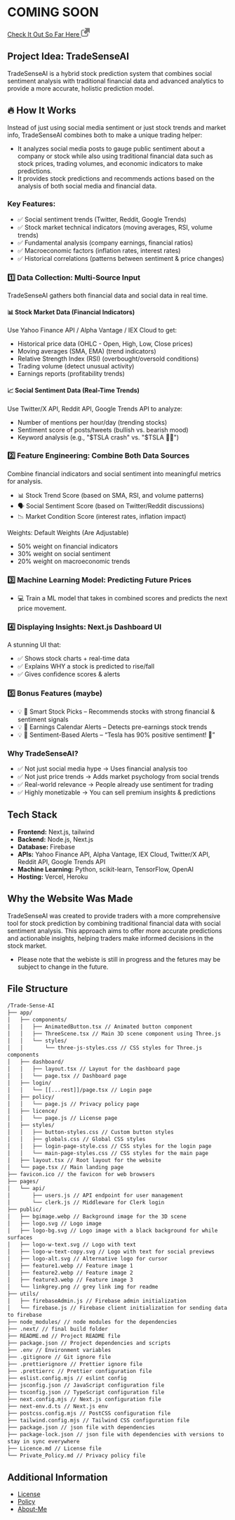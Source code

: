 # COMING SOON 

<a href="https://mood-atlas.vercel.app">Check It Out So Far Here
<img src="./public/linkgrey.png" alt="Home" width="20"/>
</a>

## Project Idea: TradeSenseAI

TradeSenseAI is a hybrid stock prediction system that combines social sentiment analysis with traditional financial data and advanced analytics to provide a more accurate, holistic prediction model.

## 🔥 How It Works

Instead of just using social media sentiment or just stock trends and market info, TradeSenseAI combines both to make a unique trading helper:
- It analyzes social media posts to gauge public sentiment about a company or stock while also using traditional financial data such as stock prices, trading volumes, and economic indicators to make predictions.
- It provides stock predictions and recommends actions based on the analysis of both social media and financial data.

### Key Features:
- ✅ Social sentiment trends (Twitter, Reddit, Google Trends)
- ✅ Stock market technical indicators (moving averages, RSI, volume trends)
- ✅ Fundamental analysis (company earnings, financial ratios)
- ✅ Macroeconomic factors (inflation rates, interest rates)
- ✅ Historical correlations (patterns between sentiment & price changes)

### 1️⃣ Data Collection: Multi-Source Input
TradeSenseAI gathers both financial data and social data in real time.

#### 📊 Stock Market Data (Financial Indicators)
Use Yahoo Finance API / Alpha Vantage / IEX Cloud to get:
- Historical price data (OHLC - Open, High, Low, Close prices)
- Moving averages (SMA, EMA) (trend indicators)
- Relative Strength Index (RSI) (overbought/oversold conditions)
- Trading volume (detect unusual activity)
- Earnings reports (profitability trends)

#### 📈 Social Sentiment Data (Real-Time Trends)
Use Twitter/X API, Reddit API, Google Trends API to analyze:
- Number of mentions per hour/day (trending stocks)
- Sentiment score of posts/tweets (bullish vs. bearish mood)
- Keyword analysis (e.g., "$TSLA crash" vs. "$TSLA 🚀🚀")

### 2️⃣ Feature Engineering: Combine Both Data Sources
Combine financial indicators and social sentiment into meaningful metrics for analysis.

- 📊 Stock Trend Score (based on SMA, RSI, and volume patterns)
- 🗣 Social Sentiment Score (based on Twitter/Reddit discussions)
- 📉 Market Condition Score (interest rates, inflation impact)

Weights: Default Weights (Are Adjustable)
- 50% weight on financial indicators
- 30% weight on social sentiment
- 20% weight on macroeconomic trends


### 3️⃣ Machine Learning Model: Predicting Future Prices
- 💻 Train a ML model that takes in combined scores and predicts the next price movement.

### 4️⃣ Displaying Insights: Next.js Dashboard UI
A stunning UI that:
- ✅ Shows stock charts + real-time data
- ✅ Explains WHY a stock is predicted to rise/fall
- ✅ Gives confidence scores & alerts

### 5️⃣ Bonus Features (maybe)
- 💡 🚀 Smart Stock Picks – Recommends stocks with strong financial & sentiment signals
- 💡 📅 Earnings Calendar Alerts – Detects pre-earnings stock trends
- 💡 📢 Sentiment-Based Alerts – “Tesla has 90% positive sentiment! 🚀”

### Why TradeSenseAI?
- ✅ Not just social media hype → Uses financial analysis too
- ✅ Not just price trends → Adds market psychology from social trends
- ✅ Real-world relevance → People already use sentiment for trading
- ✅ Highly monetizable → You can sell premium insights & predictions

## Tech Stack
- **Frontend:** Next.js, tailwind
- **Backend:** Node.js, Next.js
- **Database:** Firebase
- **APIs:** Yahoo Finance API, Alpha Vantage, IEX Cloud, Twitter/X API, Reddit API, Google Trends API
- **Machine Learning:** Python, scikit-learn, TensorFlow, OpenAI
- **Hosting:** Vercel, Heroku

## Why the Website Was Made
TradeSenseAI was created to provide traders with a more comprehensive tool for stock prediction by combining traditional financial data with social sentiment analysis. This approach aims to offer more accurate predictions and actionable insights, helping traders make informed decisions in the stock market.
- Please note that the webiste is still in progress and the fetures may be subject to change in the future.

## File Structure
```plaintext
/Trade-Sense-AI
├── app/
│   ├── components/
│   │   ├── AnimatedButton.tsx // Animated button component
│   │   ├── ThreeScene.tsx // Main 3D scene component using Three.js
│   │   └── styles/
│   │       └── three-js-styles.css // CSS styles for Three.js components
│   ├── dashboard/
│   │   ├── layout.tsx // Layout for the dashboard page
│   │   └── page.tsx // Dashboard page
│   ├── login/
│   │   └── [[...rest]]/page.tsx // Login page
│   ├── policy/
│   │   └── page.js // Privacy policy page
│   ├── licence/
│   │   └── page.js // License page
│   ├── styles/
│   │   ├── button-styles.css // Custom button styles
│   │   ├── globals.css // Global CSS styles
│   │   ├── login-page-style.css // CSS styles for the login page
│   │   └── main-page-styles.css // CSS styles for the main page
│   ├── layout.tsx // Root layout for the website
│   └── page.tsx // Main landing page
├── favicon.ico // the favicon for web browsers
├── pages/
│   └── api/
│       ├── users.js // API endpoint for user management
│       └── clerk.js // Middleware for Clerk login
├── public/
│   ├── bgimage.webp // Background image for the 3D scene
│   ├── logo.svg // Logo image
│   ├── logo-bg.svg // Logo image with a black background for while surfaces
│   ├── logo-w-text.svg // Logo with text
│   ├── logo-w-text-copy.svg // Logo with text for social previews
│   ├── logo-alt.svg // Alternative logo for cursor
│   ├── feature1.webp // Feature image 1
│   ├── feature2.webp // Feature image 2
│   ├── feature3.webp // Feature image 3
│   └── linkgrey.png // grey link img for readme
├── utils/
│   ├── firebaseAdmin.js // Firebase admin initialization
│   └── firebase.js // Firebase client initialization for sending data to firebase
├── node_modules/ // node modules for the dependencies
├── .next/ // final build folder
├── README.md // Project README file
├── package.json // Project dependencies and scripts
├── .env // Environment variables
├── .gitignore // Git ignore file
├── .prettierignore // Prettier ignore file
├── .prettierrc // Prettier configuration file
├── eslist.config.mjs // eslint config
├── jsconfig.json // JavaScript configuration file
├── tsconfig.json // TypeScript configuration file
├── next.config.mjs // Next.js configuration file
├── next-env.d.ts // Next.js env
├── postcss.config.mjs // PostCSS configuration file
├── tailwind.config.mjs // Tailwind CSS configuration file
├── package.json // json file with dependencies
├── package-lock.json // json file with dependencies with versions to stay in sync everywhere
├── Licence.md // License file
└── Private_Policy.md // Privacy policy file
```

## Additional Information
- [License](Licence)
- [Policy](Private_Policy.md)
- [About-Me](https://github.com/HaiderMalikk)